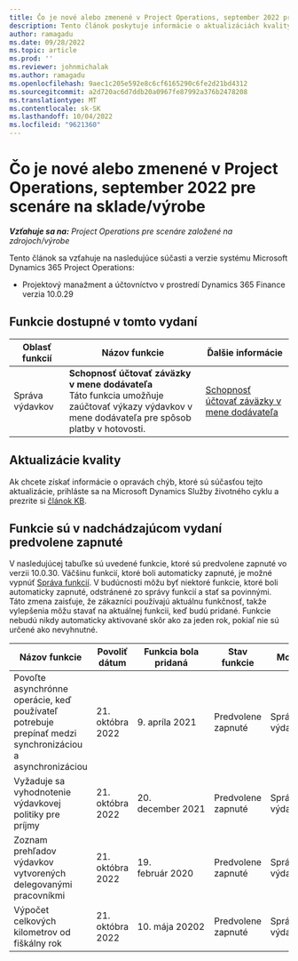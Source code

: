 ```yaml
---
title: Čo je nové alebo zmenené v Project Operations, september 2022 pre scenáre na sklade/výrobe
description: Tento článok poskytuje informácie o aktualizáciách kvality, ktoré sú k dispozícii vo vydaní spoločnosti Microsoft zo septembra 2022 Dynamics 365 Project Operations pre scenáre na sklade/výrobe.
author: ramagadu
ms.date: 09/28/2022
ms.topic: article
ms.prod: ''
ms.reviewer: johnmichalak
ms.author: ramagadu
ms.openlocfilehash: 9aec1c205e592e8c6cf6165290c6fe2d21bd4312
ms.sourcegitcommit: a2d720ac6d7ddb20a0967fe87992a376b2478208
ms.translationtype: MT
ms.contentlocale: sk-SK
ms.lasthandoff: 10/04/2022
ms.locfileid: "9621360"
---
```

# <a name="whats-new-or-changed-in-project-operations-september-2022-for-stockedproduction-based-scenarios"></a>Čo je nové alebo zmenené v Project Operations, september 2022 pre scenáre na sklade/výrobe

_**Vzťahuje sa na:** Project Operations pre scenáre založené na zdrojoch/výrobe_

Tento článok sa vzťahuje na nasledujúce súčasti a verzie systému Microsoft Dynamics 365 Project Operations:

- Projektový manažment a účtovníctvo v prostredí Dynamics 365 Finance verzia 10.0.29

## <a name="features-included-in-this-release"></a>Funkcie dostupné v tomto vydaní

| Oblasť funkcií | Názov funkcie | Ďalšie informácie |
| --- | --- | --- |
| Správa výdavkov | **Schopnosť účtovať záväzky v mene dodávateľa**<br>Táto funkcia umožňuje zaúčtovať výkazy výdavkov v mene dodávateľa pre spôsob platby v hotovosti. | [Schopnosť účtovať záväzky v mene dodávateľa](/dynamics365/project-operations/expense/posting-expense-reports#enable-the-ability-to-post-expense-liability-in-vendor-currency-for-cash-payment-method-feature) |

## <a name="quality-updates"></a>Aktualizácie kvality

Ak chcete získať informácie o opravách chýb, ktoré sú súčasťou tejto aktualizácie, prihláste sa na Microsoft Dynamics Služby životného cyklu a prezrite si [článok KB](https://fix.lcs.dynamics.com/Issue/Details?bugId=726559).

## <a name="features-turned-on-by-default-in-upcoming-release"></a>Funkcie sú v nadchádzajúcom vydaní predvolene zapnuté

V nasledujúcej tabuľke sú uvedené funkcie, ktoré sú predvolene zapnuté vo verzii 10.0.30. Väčšinu funkcií, ktoré boli automaticky zapnuté, je možné vypnúť [Správa funkcií](/dynamics365/fin-ops-core/fin-ops/get-started/feature-management/feature-management-overview). V budúcnosti môžu byť niektoré funkcie, ktoré boli automaticky zapnuté, odstránené zo správy funkcií a stať sa povinnými. Táto zmena zaisťuje, že zákazníci používajú aktuálnu funkčnosť, takže vylepšenia môžu stavať na aktuálnej funkcii, keď budú pridané. Funkcie nebudú nikdy automaticky aktivované skôr ako za jeden rok, pokiaľ nie sú určené ako nevyhnutné.

| Názov funkcie | Povoliť dátum | Funkcia bola pridaná | Stav funkcie | Modul |
| --- | --- | --- |--- |--- |
| Povoľte asynchrónne operácie, keď používateľ potrebuje prepínať medzi synchronizáciou a asynchronizáciou | 21. októbra 2022 | 9. apríla 2021 | Predvolene zapnuté | Správa výdavkov |
| Vyžaduje sa vyhodnotenie výdavkovej politiky pre príjmy | 21. októbra 2022 | 20. december 2021 | Predvolene zapnuté | Správa výdavkov |
| Zoznam prehľadov výdavkov vytvorených delegovanými pracovníkmi | 21. októbra 2022 | 19. február 2020 | Predvolene zapnuté | Správa výdavkov |
| Výpočet celkových kilometrov od fiškálny rok | 21. októbra 2022 | 10. mája 20202 | Predvolene zapnuté | Správa výdavkov |
